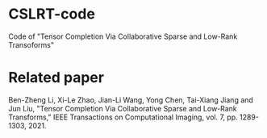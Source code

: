 # CSLRT-code
Code of "Tensor Completion Via Collaborative Sparse and Low-Rank Transoforms"

# Related paper
Ben-Zheng Li, Xi-Le Zhao, Jian-Li Wang, Yong Chen, Tai-Xiang Jiang and Jun Liu, "Tensor Completion Via Collaborative Sparse and Low-Rank Transforms," IEEE Transactions on Computational Imaging, vol. 7, pp. 1289-1303, 2021.
